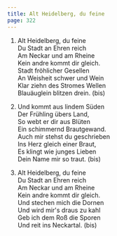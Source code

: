 ```yaml
---
title: Alt Heidelberg, du feine
page: 322
---  
```



1.  Alt Heidelberg, du feine  
Du Stadt an Ehren reich  
Am Neckar und am Rheine  
Kein andre kommt dir gleich.  
Stadt fröhlicher Gesellen  
An Weisheit schwer und Wein  
Klar ziehn des Stromes Wellen  
Blauäuglein blitzen drein. (bis)  


2. Und kommt aus lindem Süden  
Der Frühling übers Land,  
So webt er dir aus Blüten  
Ein schimmernd Brautgewand.  
Auch mir stehst du geschrieben  
Ins Herz gleich einer Braut,  
Es klingt wie junges Lieben  
Dein Name mir so traut. (bis)  


3. Alt Heidelberg, du feine  
Du Stadt an Ehren reich  
Am Neckar und am Rheine  
Kein andre kommt dir gleich.  
Und stechen mich die Dornen  
Und wird mir's draus zu kahl  
Geb ich dem Roß die Sporen  
Und reit ins Neckartal. (bis)  